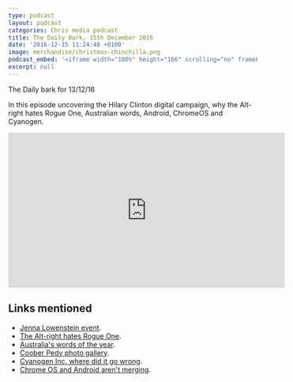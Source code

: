 ```yaml
---
type: podcast
layout: podcast
categories: Chris media podcast
title: The Daily Bark, 15th December 2016
date: '2016-12-15 11:24:48 +0100'
image: merchandise/christmas-chinchilla.png
podcast_embed: '<iframe width="100%" height="166" scrolling="no" frameborder="no" src="https://w.soundcloud.com/player/?url=https%3A//api.soundcloud.com/tracks/297995568&amp;color=ff5500&amp;auto_play=false&amp;hide_related=false&amp;show_comments=true&amp;show_user=true&amp;show_reposts=false"></iframe>'
excerpt: null
---
```


The Daily bark for 13/12/16

In this episode uncovering the Hilary Clinton digital campaign, why the Alt-right hates Rogue One, Australian words, Android, ChromeOS and Cyanogen.

<iframe width="560" height="315" src="https://www.youtube.com/embed/XRpgNKCd1AI" frameborder="0" allowfullscreen="">
</iframe>

## Links mentioned

- [Jenna Lowenstein event](https://www.facebook.com/cosmonautskings/videos/222288484847540/).
- [The Alt-right hates Rogue One](https://www.wired.com/2016/12/rogue-one-alt-right-boycott/).
- [Australia's words of the year](http://mashable.com/2016/12/13/australias-best-words-for-2016-democracy-sausage/#Le1PEkgO6Pqm).
- [Coober Pedy photo gallery](https://www.wired.com/2016/12/tamara-merino-coober-pedy-explore-underground-mining-town-australian-outback/).
- [Cyanogen Inc, where did it go wrong](http://www.androidauthority.com/cyanogen-where-did-it-go-wrong-733221/).
- [Chrome OS and Android aren't merging](https://chromeunboxed.com/chrome-os-and-android-not-merging-sorry-andromeda/).
